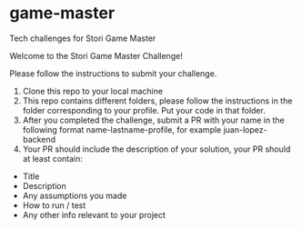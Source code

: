 # game-master
Tech challenges for Stori Game Master

Welcome to the Stori Game Master Challenge!

Please follow the instructions to submit your challenge.

1. Clone this repo to your local machine
2. This repo contains different folders, please follow the instructions in the folder corresponding to your profile. Put your code in that folder.
3. After you completed the challenge, submit a PR with your name in the following format name-lastname-profile, for example juan-lopez-backend
4. Your PR should include the description of your solution, your PR should at least contain:

- Title
- Description
- Any assumptions you made 
- How to run / test
- Any other info relevant to your project
